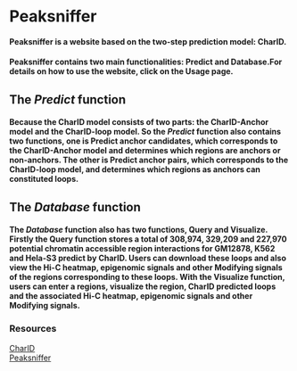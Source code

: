 # Peaksniffer


#### **Peaksniffer** is a website based on the two-step prediction model: **CharID**.
#### **Peaksniffer** contains two main functionalities: **Predict** and **Database**.For details on how to use the website, click on the Usage page.

## The *Predict* function 
#### Because the **CharID** model consists of two parts: the **CharID-Anchor model** and the **CharID-loop model**. So the ***Predict*** function also contains two functions, one is **Predict anchor candidates**, which corresponds to the **CharID-Anchor model** and determines which regions are anchors or non-anchors. The other is **Predict anchor pairs**, which corresponds to the **CharID-loop model**, and determines which regions as anchors can constituted loops.

## The *Database* function 
#### The ***Database*** function also has two functions, **Query** and **Visualize**. Firstly the **Query** function stores a total of 308,974, 329,209 and 227,970 potential chromatin accessible region interactions for GM12878, K562 and Hela-S3 predict by **CharID**. Users can download these loops and also view the Hi-C heatmap, epigenomic signals and other Modifying signals of the regions corresponding to these loops. With the **Visualize** function, users can enter a regions, visualize the region, CharID predicted loops and the associated Hi-C heatmap, epigenomic signals and other Modifying signals.

### Resources
[CharID](https://github.com/Yin-Shen/CharID) \
[Peaksniffer](https://github.com/zhqu1148980644/peaksniffer)
